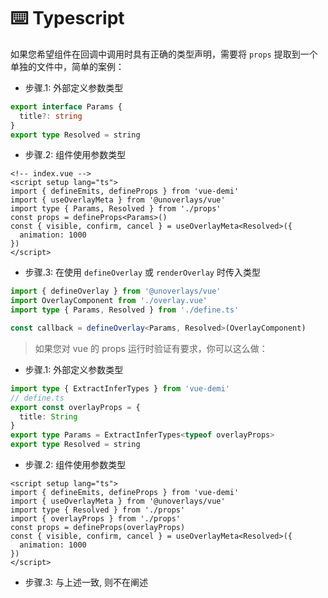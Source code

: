 # ⌨️ Typescript

如果您希望组件在回调中调用时具有正确的类型声明，需要将 `props` 提取到一个单独的文件中，简单的案例：

- 步骤.1: 外部定义参数类型

```ts
export interface Params {
  title?: string
}
export type Resolved = string
```

- 步骤.2: 组件使用参数类型

```vue
<!-- index.vue -->
<script setup lang="ts">
import { defineEmits, defineProps } from 'vue-demi'
import { useOverlayMeta } from '@unoverlays/vue'
import type { Params, Resolved } from './props'
const props = defineProps<Params>()
const { visible, confirm, cancel } = useOverlayMeta<Resolved>({
  animation: 1000
})
</script>
```

- 步骤.3: 在使用 `defineOverlay` 或 `renderOverlay` 时传入类型

```ts
import { defineOverlay } from '@unoverlays/vue'
import OverlayComponent from './overlay.vue'
import type { Params, Resolved } from './define.ts'

const callback = defineOverlay<Params, Resolved>(OverlayComponent)
```

> 如果您对 vue 的 props 运行时验证有要求，你可以这么做：

- 步骤.1: 外部定义参数类型

```ts
import type { ExtractInferTypes } from 'vue-demi'
// define.ts
export const overlayProps = {
  title: String
}
export type Params = ExtractInferTypes<typeof overlayProps>
export type Resolved = string
```

- 步骤.2: 组件使用参数类型

```vue
<script setup lang="ts">
import { defineEmits, defineProps } from 'vue-demi'
import { useOverlayMeta } from '@unoverlays/vue'
import type { Resolved } from './props'
import { overlayProps } from './props'
const props = defineProps(overlayProps)
const { visible, confirm, cancel } = useOverlayMeta<Resolved>({
  animation: 1000
})
</script>
```

- 步骤.3: 与上述一致, 则不在阐述